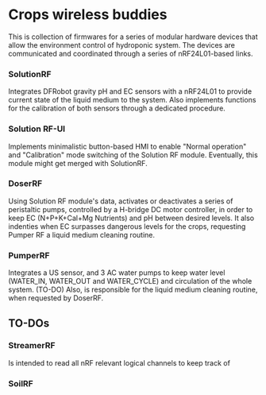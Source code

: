 # Crops wireless buddies

This is collection of firmwares for a series of modular hardware devices that allow the environment control of hydroponic system.
The devices are communicated and coordinated through a series of nRF24L01-based links.

### SolutionRF

Integrates DFRobot gravity pH and EC sensors with a nRF24L01 to provide current state of the liquid medium to the system.
Also implements functions for the calibration of both sensors through a dedicated procedure.

### Solution RF-UI

Implements minimalistic button-based HMI to enable "Normal operation" and "Calibration" mode switching of the Solution RF module. Eventually, this module might get merged with SolutionRF.

### DoserRF

Using Solution RF module's data, activates or deactivates a series of peristaltic pumps, controlled by a H-bridge DC motor controller, in order to keep EC (N+P+K+Cal+Mg Nutrients) and pH between desired levels. It also indenties when EC surpasses dangerous levels for the crops, requesting Pumper RF a liquid medium cleaning routine.

### PumperRF

Integrates a US sensor, and 3 AC water pumps to keep water level (WATER_IN, WATER_OUT and WATER_CYCLE) and circulation of the whole system. (TO-DO) Also, is responsible for the liquid medium cleaning routine, when requested by DoserRF.

## TO-DOs

### StreamerRF

Is intended to read all nRF relevant logical channels to keep track of

### SoilRF


